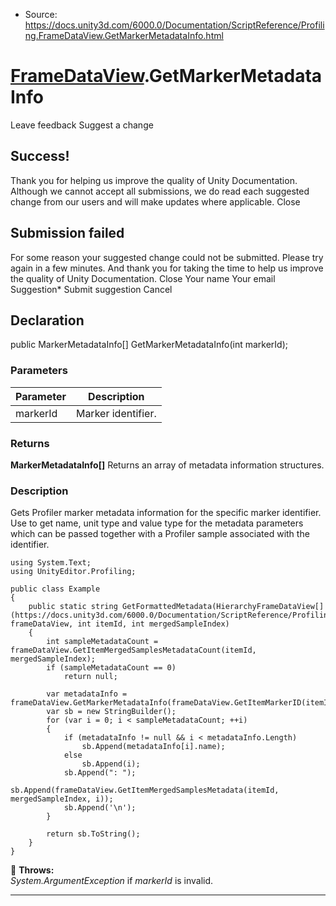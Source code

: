 * Source: https://docs.unity3d.com/6000.0/Documentation/ScriptReference/Profiling.FrameDataView.GetMarkerMetadataInfo.html

#  [FrameDataView](https://docs.unity3d.com/6000.0/Documentation/ScriptReference/Profiling.FrameDataView.html).GetMarkerMetadataInfo
Leave feedback
Suggest a change
## Success!
Thank you for helping us improve the quality of Unity Documentation. Although we cannot accept all submissions, we do read each suggested change from our users and will make updates where applicable.
Close
## Submission failed
For some reason your suggested change could not be submitted. Please <a>try again</a> in a few minutes. And thank you for taking the time to help us improve the quality of Unity Documentation.
Close
Your name Your email Suggestion* Submit suggestion
Cancel
## Declaration
public MarkerMetadataInfo[] GetMarkerMetadataInfo(int markerId); 
### Parameters
Parameter | Description  
---|---  
markerId | Marker identifier.  
### Returns
**MarkerMetadataInfo[]** Returns an array of metadata information structures. 
### Description
Gets Profiler marker metadata information for the specific marker identifier.
Use to get name, unit type and value type for the metadata parameters which can be passed together with a Profiler sample associated with the identifier.
```
using System.Text;
using UnityEditor.Profiling;  
  
public class Example
{
    public static string GetFormattedMetadata(HierarchyFrameDataView[](https://docs.unity3d.com/6000.0/Documentation/ScriptReference/Profiling.HierarchyFrameDataView.html) frameDataView, int itemId, int mergedSampleIndex)
    {
        int sampleMetadataCount = frameDataView.GetItemMergedSamplesMetadataCount(itemId, mergedSampleIndex);
        if (sampleMetadataCount == 0)
            return null;  
  
        var metadataInfo = frameDataView.GetMarkerMetadataInfo(frameDataView.GetItemMarkerID(itemId));
        var sb = new StringBuilder();
        for (var i = 0; i < sampleMetadataCount; ++i)
        {
            if (metadataInfo != null && i < metadataInfo.Length)
                sb.Append(metadataInfo[i].name);
            else
                sb.Append(i);
            sb.Append(": ");
            sb.Append(frameDataView.GetItemMergedSamplesMetadata(itemId, mergedSampleIndex, i));
            sb.Append('\n');
        }  
  
        return sb.ToString();
    }
}

```

**Throws:**   
_System.ArgumentException_ if _markerId_ is invalid.
* * *
